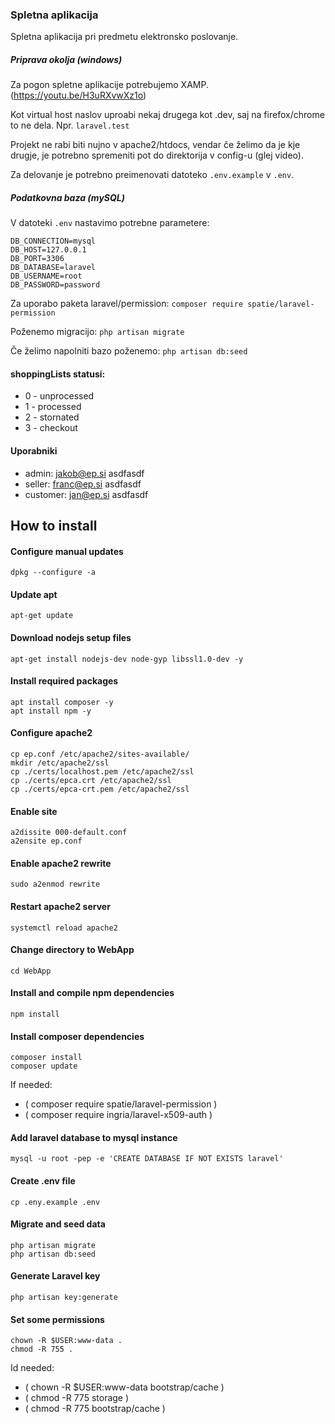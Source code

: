 ### Spletna aplikacija
Spletna aplikacija pri predmetu elektronsko poslovanje.

##### Priprava okolja (windows)
Za pogon spletne aplikacije potrebujemo XAMP.
(https://youtu.be/H3uRXvwXz1o)

Kot virtual host naslov uproabi nekaj drugega kot .dev, saj
na firefox/chrome to ne dela. Npr. `laravel.test`

Projekt ne rabi biti nujno v apache2/htdocs, vendar če
želimo da je kje drugje, je potrebno spremeniti pot do
direktorija v config-u (glej video).

Za delovanje je potrebno preimenovati datoteko `.env.example` v `.env`.

##### Podatkovna baza (mySQL)
V datoteki `.env` nastavimo potrebne parametere:
```
DB_CONNECTION=mysql
DB_HOST=127.0.0.1
DB_PORT=3306
DB_DATABASE=laravel
DB_USERNAME=root
DB_PASSWORD=password
```
Za uporabo paketa laravel/permission:
`composer require spatie/laravel-permission`

Poženemo migracijo:
`php artisan migrate`

Če želimo napolniti bazo poženemo:
`php artisan db:seed`

#### shoppingLists statusi:
* 0 - unprocessed
* 1 - processed
* 2 - stornated
* 3 - checkout


#### Uporabniki
* admin: jakob@ep.si asdfasdf
* seller: franc@ep.si asdfasdf
* customer: jan@ep.si asdfasdf

## How to install

#### Configure manual updates
```
dpkg --configure -a
```

#### Update apt
```
apt-get update
```

#### Download nodejs setup files
```
apt-get install nodejs-dev node-gyp libssl1.0-dev -y
```

#### Install required packages
```
apt install composer -y
apt install npm -y
```

#### Configure apache2
```
cp ep.conf /etc/apache2/sites-available/
mkdir /etc/apache2/ssl
cp ./certs/localhost.pem /etc/apache2/ssl
cp ./certs/epca.crt /etc/apache2/ssl
cp ./certs/epca-crt.pem /etc/apache2/ssl
```

#### Enable site
```
a2dissite 000-default.conf
a2ensite ep.conf
```

#### Enable apache2 rewrite
```
sudo a2enmod rewrite
```

#### Restart apache2 server
```
systemctl reload apache2
```

#### Change directory to WebApp
```
cd WebApp
```

#### Install and compile npm dependencies
```
npm install
```

#### Install composer dependencies
```
composer install
composer update
```
If needed:
* ( composer require spatie/laravel-permission )
* ( composer require ingria/laravel-x509-auth )

#### Add laravel database to mysql instance
```
mysql -u root -pep -e 'CREATE DATABASE IF NOT EXISTS laravel'
```

#### Create .env file
```
cp .eny.example .env
```

#### Migrate and seed data
```
php artisan migrate
php artisan db:seed
```

#### Generate Laravel key
```
php artisan key:generate
```

#### Set some permissions
```
chown -R $USER:www-data .
chmod -R 755 .
```
Id needed:
* ( chown -R $USER:www-data bootstrap/cache )
* ( chmod -R 775 storage )
* ( chmod -R 775 bootstrap/cache )




